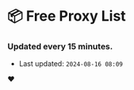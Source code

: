 # :package: Free Proxy List
### Updated every 15 minutes.

- Last updated: `2024-08-16 08:09`

:heart:
